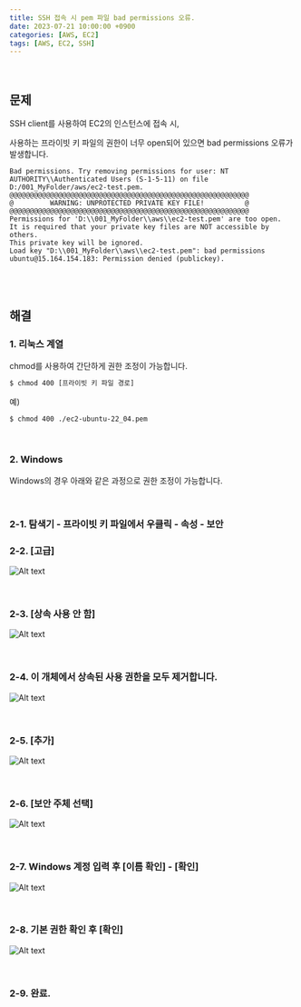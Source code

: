 ```yaml
---
title: SSH 접속 시 pem 파일 bad permissions 오류.
date: 2023-07-21 10:00:00 +0900
categories: [AWS, EC2]
tags: [AWS, EC2, SSH]
---
```


<br />

## 문제

SSH client를 사용하여 EC2의 인스턴스에 접속 시,

사용하는 프라이빗 키 파일의 권한이 너무 open되어 있으면 bad permissions 오류가 발생합니다.

```
Bad permissions. Try removing permissions for user: NT AUTHORITY\\Authenticated Users (S-1-5-11) on file D:/001_MyFolder/aws/ec2-test.pem.
@@@@@@@@@@@@@@@@@@@@@@@@@@@@@@@@@@@@@@@@@@@@@@@@@@@@@@@@@@@
@         WARNING: UNPROTECTED PRIVATE KEY FILE!          @
@@@@@@@@@@@@@@@@@@@@@@@@@@@@@@@@@@@@@@@@@@@@@@@@@@@@@@@@@@@
Permissions for 'D:\\001_MyFolder\\aws\\ec2-test.pem' are too open.
It is required that your private key files are NOT accessible by others.
This private key will be ignored.
Load key "D:\\001_MyFolder\\aws\\ec2-test.pem": bad permissions
ubuntu@15.164.154.183: Permission denied (publickey).
```

<br />
<br />

## 해결

### 1. 리눅스 계열
chmod를 사용하여 간단하게 권한 조정이 가능합니다.
```bash
$ chmod 400 [프라이빗 키 파일 경로]
```

예)
```bash
$ chmod 400 ./ec2-ubuntu-22_04.pem
```

<br />


### 2. Windows

Windows의 경우 아래와 같은 과정으로 권한 조정이 가능합니다.

<br />

### 2-1. 탐색기 - 프라이빗 키 파일에서 우클릭 - 속성 - 보안

### 2-2. [고급]

![Alt text](/assets/img/posts/pem_permission_01.png)

<br />

### 2-3. [상속 사용 안 함]

![Alt text](/assets/img/posts/pem_permission_02.png)

<br />

### 2-4. 이 개체에서 상속된 사용 권한을 모두 제거합니다.

![Alt text](/assets/img/posts/pem_permission_03.png)

<br />

### 2-5. [추가]

![Alt text](/assets/img/posts/pem_permission_04.png)

<br />

### 2-6. [보안 주체 선택]

![Alt text](/assets/img/posts/pem_permission_05.png)

<br />

### 2-7. Windows 계정 입력 후 [이름 확인] - [확인]

![Alt text](/assets/img/posts/pem_permission_06.png)

<br />

### 2-8. 기본 권한 확인 후 [확인]

![Alt text](/assets/img/posts/pem_permission_07.png)

<br />

### 2-9. 완료.
